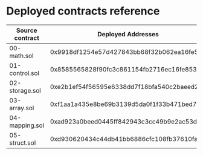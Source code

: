 # Deployed contracts reference

| Source contract | Deployed Addresses                         |
| --------------- | ------------------------------------------ |
| 00-math.sol     | 0x9918df1254e57d427843bb68f32b062ea16fe586 |
| 01-control.sol  | 0x8585565828f90fc3c861154fb2716ec16fe853f7 |
| 02-storage.sol  | 0xe2b1ef54f56595e6338dd7f18bfa540c2baeed2a |
| 03-array.sol    | 0xf1aa1a435e8be69b3139d5da0f1f33b471bed7ee |
| 04-mapping.sol  | 0xad923a0beed0445ff842943c3cc49b9e2ac53d11 |
| 05-struct.sol   | 0xd930620434c44db41bb6886cfc108fb37610faab |
